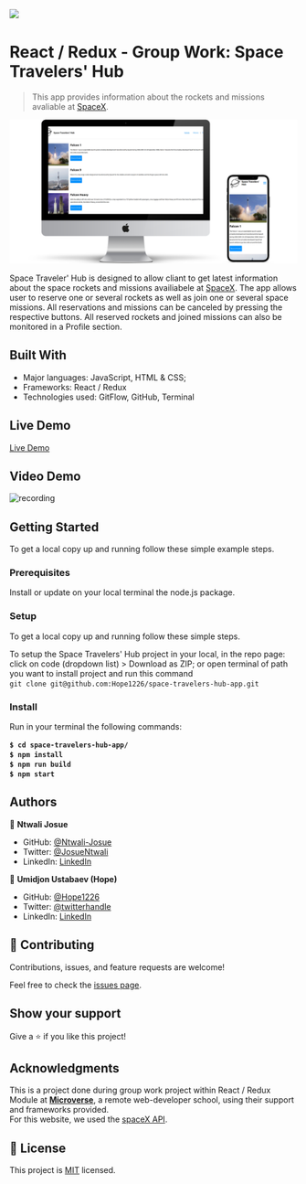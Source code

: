 ![](https://img.shields.io/badge/Microverse-blueviolet)

# React / Redux - Group Work: Space Travelers' Hub

> This app provides information about the rockets and missions avaliable at [SpaceX](https://www.spacex.com/).

![screenshot](./src/assets/images/screen.png)

Space Traveler' Hub is designed to allow cliant to get latest information about the space rockets and missions availiabele at [SpaceX](https://www.spacex.com/). The app allows user to reserve one or several rockets as well as join one or several space missions. All reservations and missions can be canceled by pressing the respective buttons. All reserved rockets and joined missions can also be monitored in a Profile section.

## Built With

- Major languages: JavaScript, HTML & CSS;
- Frameworks: React / Redux
- Technologies used: GitFlow, GitHub, Terminal

## Live Demo

[Live Demo](https://s-travelers-hub.netlify.app/)

## Video Demo

![recording](https://netlify-cocoon.netlify.app/.netlify/functions/fetch?code=307&path=eyJzaXRlX2lkIjoiZWI2NDRjYjgtMDUzMS00MGE0LThkYWItM2EwZjE0OGU4ODhmIiwiZGVwbG95X2lkIjoiNjFiYmFjNjA0NmM3ZjgwMDA3Zjc1NjUxIiwiaWQiOiJhYzM4MGM0OS03MDE4LTQyNTctOWQ5ZC02YzQ5YWRmOWYzZWQifQ==)

## Getting Started

To get a local copy up and running follow these simple example steps.

### Prerequisites

Install or update on your local terminal the node.js package.

### Setup

To get a local copy up and running follow these simple steps.

To setup the Space Travelers' Hub project in your local, in the repo page:
click on code (dropdown list) > Download as ZIP;
or open terminal of path you want to install project and run this command <br>
`git clone git@github.com:Hope1226/space-travelers-hub-app.git`

### Install

Run in your terminal the following commands:

**`$ cd space-travelers-hub-app/`**<br>
**`$ npm install`**<br>
**`$ npm run build`**<br>
**`$ npm start`**

## Authors

👤 **Ntwali Josue**

- GitHub: [@Ntwali-Josue](https://github.com/Ntwali-Josue)
- Twitter: [@JosueNtwali](https://twitter.com/JosueNtwali)
- LinkedIn: [LinkedIn](https://www.linkedin.com/in/karangwa/)

👤 **Umidjon Ustabaev (Hope)**

- GitHub: [@Hope1226](https://github.com/Hope1226)
- Twitter: [@twitterhandle](https://twitter.com/twitterhandle)
- LinkedIn: [LinkedIn](https://linkedin.com/in/linkedinhandle)

## 🤝 Contributing

Contributions, issues, and feature requests are welcome!

Feel free to check the [issues page](https://github.com/Hope1226/space-travelers-hub-app/issues).

## Show your support

Give a ⭐️ if you like this project!

## Acknowledgments

This is a project done during group work project within React / Redux Module at **[Microverse](https://www.microverse.org/)**, a remote web-developer school, using their support and frameworks provided.<br>
For this website, we used the [spaceX API](https://api.spacexdata.com/v3/).

## 📝 License

This project is [MIT](./MIT.md) licensed.
